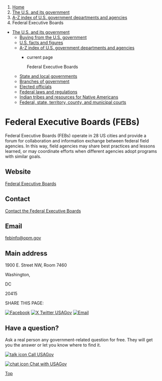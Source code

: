 1. [Home](/)
2. [The U.S. and its government](/about-the-us)
3. [A-Z index of U.S. government departments and agencies](/agency-index)
4. Federal Executive Boards

* [The U.S. and its government](/about-the-us)
  + [Buying from the U.S. government](/buy-from-government)
  + [U.S. facts and figures](/facts-figures)
  + [A-Z index of U.S. government departments and agencies](/agency-index)
    - current page

      Federal Executive Boards
  + [State and local governments](/state-local-governments)
  + [Branches of government](/branches-of-government)
  + [Elected officials](/elected-officials)
  + [Federal laws and regulations](/laws-and-regulations)
  + [Indian tribes and resources for Native Americans](/tribes)
  + [Federal, state, territory, county, and municipal courts](/courts)

Federal Executive Boards
(FEBs)
===============================

Federal Executive Boards (FEBs) operate in 28 US cities and provide a forum for collaboration and information exchange between federal field agencies. In this way, field agencies may share best practices and lessons learned, or may coordinate efforts when different agencies adopt programs with similar goals.

Website
-------

[Federal Executive Boards](https://www.feb.gov/)

Contact
-------

[Contact the Federal Executive Boards](https://www.feb.gov/contact-us/)

Email
-----

[febinfo@opm.gov](mailto:febinfo@opm.gov)

Main address
------------

1900 E. Street NW, Room 7460
  

Washington,

DC

20415

SHARE THIS PAGE:

[![Facebook](/themes/custom/usagov/images/social-media-icons/Facebook_Icon.svg)](https://www.facebook.com/sharer/sharer.php?u=https://www.usa.gov/agencies/federal-executive-boards&v=3)
[![X Twitter USAGov](/themes/custom/usagov/images/social-media-icons/X_Twitter_Icon.svg?version=2)](https://twitter.com/intent/tweet?source=webclient&text=https://www.usa.gov/agencies/federal-executive-boards)
[![Email](/themes/custom/usagov/images/social-media-icons/Email_Icon.svg?version=2)](mailto:?subject=https://www.usa.gov/agencies/federal-executive-boards)

Have a question?
----------------

Ask a real person any government-related question for free. They will get you the answer or let you know where to find it.

[![talk icon](/themes/custom/usagov/images/ICONS_talk.png)
Call USAGov](/phone)

[![chat icon](/themes/custom/usagov/images/ICONS_chat.png)
Chat with USAGov](/chat)

[Top](#main-content)